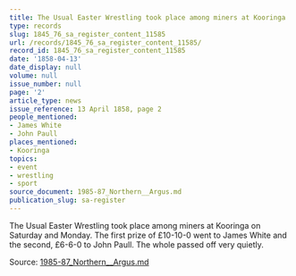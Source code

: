 ```yaml
---
title: The Usual Easter Wrestling took place among miners at Kooringa
type: records
slug: 1845_76_sa_register_content_11585
url: /records/1845_76_sa_register_content_11585/
record_id: 1845_76_sa_register_content_11585
date: '1858-04-13'
date_display: null
volume: null
issue_number: null
page: '2'
article_type: news
issue_reference: 13 April 1858, page 2
people_mentioned:
- James White
- John Paull
places_mentioned:
- Kooringa
topics:
- event
- wrestling
- sport
source_document: 1985-87_Northern__Argus.md
publication_slug: sa-register
---
```


The Usual Easter Wrestling took place among miners at Kooringa on Saturday and Monday.  The first prize of £10-10-0 went to James White and the second, £6-6-0 to John Paull.  The whole passed off very quietly.

Source: [1985-87_Northern__Argus.md](/downloads/markdown/1985-87_Northern__Argus.md)
